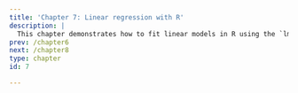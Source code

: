 ```yaml
---
title: 'Chapter 7: Linear regression with R'
description: |
  This chapter demonstrates how to fit linear models in R using the `lm` function. You'll learn about how to fitting simple linear regression, models with categorical variables and models with interaction effects.
prev: /chapter6
next: /chapter8
type: chapter
id: 7

---
```

<exercise id="1" title="Simple linear regression" type="slides">

<slides source="chapter8_01_simple-linear-regression">
</slides>

</exercise>

<exercise id="2" title="Test your knowledge">

</exercise>

<exercise id="3" title="Regression with categorical variables" type="slides">

<slides source="chapter8_02_regression-with-categorical-var">
</slides>

</exercise>

<exercise id="4" title="Test your knoweldge">

</exercise>

<exercise id="5" title="Regression models with interaction effects" type="slides">
<slides source="chapter8_03_interaction"> </slides>
</exercise>

<exercise id="6" title="Practice">

</exercise>
